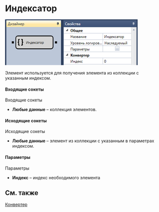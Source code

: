 # Индексатор

![Designer Indexer 00](../images/Designer_Indexer_00.png)

Элемент используется для получения элемента из коллекции с указанным индексом. 

#### Входящие сокеты

Входящие сокеты

- **Любые данные** – коллекция элементов.

#### Исходящие сокеты

Исходящие сокеты

- **Любые данные** – элемент из коллекции с указанным в параметрах индексом.

#### Параметры

Параметры

- **Индекс** – индекс необходимого элемента

## См. также

[Конвертер](Designer_Converter.md)
